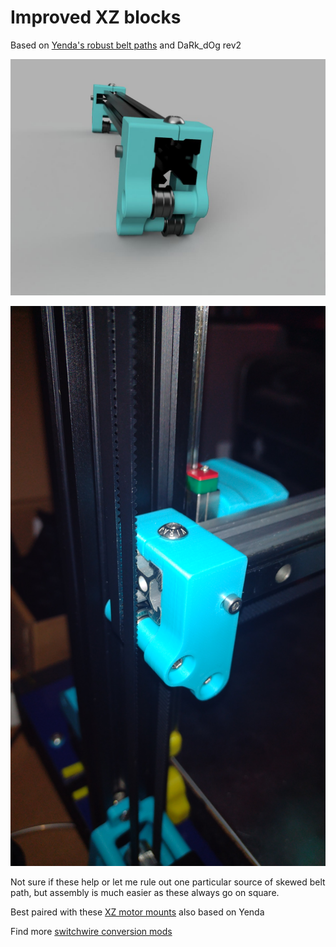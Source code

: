# Improved XZ blocks

Based on [Yenda's robust belt paths](https://github.com/VoronDesign/VoronUsers/tree/master/printer_mods/yenda/vsw_more_robust_belt_paths) and DaRk_dOg rev2

![Render of XZ Blocks](yenda-mod/img/render.jpg)

![Alt text](yenda-mod/img/photo-assembled.jpg)

Not sure if these help or let me rule out one particular source of skewed belt path, but assembly is much easier as these always go on square.

Best paired with these [XZ motor mounts](https://github.com/strayr/SWE3-motor-mounts) also based on Yenda

Find more [switchwire conversion mods](https://github.com/SW-Conversion/mod-regisistry)